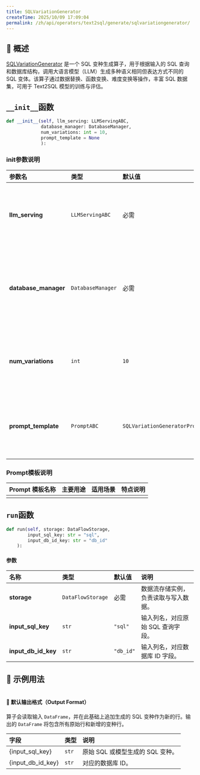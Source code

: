 ```yaml
---
title: SQLVariationGenerator
createTime: 2025/10/09 17:09:04
permalink: /zh/api/operators/text2sql/generate/sqlvariationgenerator/
---
```


## 📘 概述

[SQLVariationGenerator](https://github.com/OpenDCAI/DataFlow/blob/main/dataflow/operators/reasoning/generate/reasoning_answer_generator.py) 是一个 SQL 变种生成算子，用于根据输入的 SQL 查询和数据库结构，调用大语言模型（LLM）生成多种语义相同但表达方式不同的 SQL 变体。该算子通过数据替换、函数变换、难度变换等操作，丰富 SQL 数据集，可用于 Text2SQL 模型的训练与评估。

## `__init__`函数

```python
def __init__(self, llm_serving: LLMServingABC, 
             database_manager: DatabaseManager,
             num_variations: int = 10,
             prompt_template = None
             ):
```

### init参数说明

| 参数名 | 类型 | 默认值 | 说明 |
| :--- | :--- | :--- | :--- |
| **llm_serving** | `LLMServingABC` | 必需 | 大语言模型服务实例，用于执行推理与生成。 |
| **database_manager** | `DatabaseManager` | 必需 | 数据库管理器实例，用于获取数据库的 schema 和数据。 |
| **num_variations** | `int` | `10` | 针对每个原始 SQL 查询要生成的变种数量。 |
| **prompt_template** | `PromptABC` | `SQLVariationGeneratorPrompt()` | 提示词模板对象，用于构建生成任务的提示词。 |

### Prompt模板说明

| Prompt 模板名称 | 主要用途 | 适用场景 | 特点说明 |
| :--- | :--- | :--- | :--- |
| | | | |

## `run`函数

```python
def run(self, storage: DataFlowStorage,
        input_sql_key: str = "sql",
        input_db_id_key: str = "db_id"
    ):
```

#### 参数

| 名称 | 类型 | 默认值 | 说明 |
| :--- | :--- | :--- | :--- |
| **storage** | `DataFlowStorage` | 必需 | 数据流存储实例，负责读取与写入数据。 |
| **input_sql_key** | `str` | `"sql"` | 输入列名，对应原始 SQL 查询字段。 |
| **input_db_id_key** | `str` | `"db_id"` | 输入列名，对应数据库 ID 字段。 |

## 🧠 示例用法

```python

```

#### 🧾 默认输出格式（Output Format）

算子会读取输入 `DataFrame`，并在此基础上追加生成的 SQL 变种作为新的行。输出的 `DataFrame` 将包含所有原始行和新增的变种行。

| 字段 | 类型 | 说明 |
| :--- | :--- | :--- |
| {input_sql_key} | `str` | 原始 SQL 或模型生成的 SQL 变种。 |
| {input_db_id_key} | `str` | 对应的数据库 ID。 |

